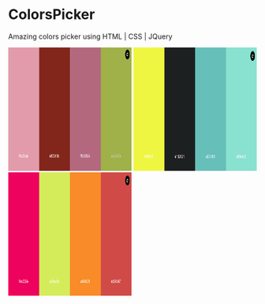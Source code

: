 # ColorsPicker
Amazing colors picker using HTML | CSS | JQuery
<div>
  <img src="https://github.com/arminmehraeen/ColorsPicker/blob/main/Photos/img1.png" width="250" height="250">
  <img src="https://github.com/arminmehraeen/ColorsPicker/blob/main/Photos/img3.png" width="250" height="250">
  <img src="https://github.com/arminmehraeen/ColorsPicker/blob/main/Photos/img2.png" width="250" height="250">
</div>

